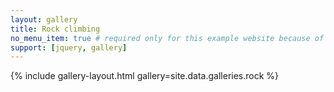 ```yaml
---
layout: gallery
title: Rock climbing
no_menu_item: true # required only for this example website because of menu construction
support: [jquery, gallery]
---
```


{% include gallery-layout.html gallery=site.data.galleries.rock %}
